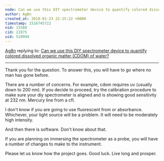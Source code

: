 ```yaml
---
node: Can we use this DIY spectrometer device to quantify colored dissolved organic matter (CDOM) of water?
author: Ag8n
created_at: 2018-01-23 22:15:22 +0000
timestamp: 1516745722
nid: 15588
cid: 22875
uid: 520994
---
```




[Ag8n](../profile/Ag8n) replying to: [Can we use this DIY spectrometer device to quantify colored dissolved organic matter (CDOM) of water?](../notes/jacksch/01-23-2018/can-we-use-this-diy-spectrometer-device-to-quantify-colored-dissolved-organic-matter-cdom-of-water)

----
Thank you for the question.  To answer this, you will have to go where no man has gone before. 

 There are a number of concerns.  For example, cdom requires uv (usually down to 200 nm).  If you decide to proceed, try the calibration procedure to make sure your diy spectrometer is aligned and is showing good sensitivity at 232 nm.  Mercury line from a cfl. 

I don't know if you are going to use fluorescent from or absorbance.  Whichever,  your light source will be a problem.  It will need to be moderately high intensity.

And then there is software.  Don't know about that.

If you are planning on immersing the spectrometer as a probe, you will have a number of changes to make to the instrument.  

Please let us know how the project goes. Good luck.  Live long and prosper.